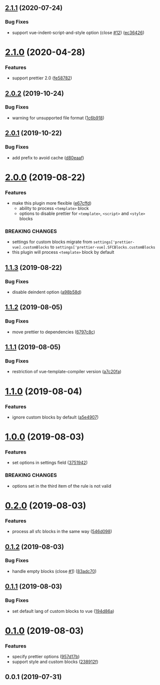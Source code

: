 ## [2.1.1](https://github.com/meteorlxy/eslint-plugin-prettier-vue/compare/v2.1.0...v2.1.1) (2020-07-24)


### Bug Fixes

* support vue-indent-script-and-style option (close [#12](https://github.com/meteorlxy/eslint-plugin-prettier-vue/issues/12)) ([ec36426](https://github.com/meteorlxy/eslint-plugin-prettier-vue/commit/ec364265f132cf9201647ac2440b33c404dfe561))



# [2.1.0](https://github.com/meteorlxy/eslint-plugin-prettier-vue/compare/v2.0.2...v2.1.0) (2020-04-28)


### Features

* support prettier 2.0 ([fe58782](https://github.com/meteorlxy/eslint-plugin-prettier-vue/commit/fe587826c52f10afc5582397a7d4afb21845b68f))



## [2.0.2](https://github.com/meteorlxy/eslint-plugin-prettier-vue/compare/v2.0.1...v2.0.2) (2019-10-24)


### Bug Fixes

* warning for unsupported file format ([1c6b918](https://github.com/meteorlxy/eslint-plugin-prettier-vue/commit/1c6b918))



## [2.0.1](https://github.com/meteorlxy/eslint-plugin-prettier-vue/compare/v2.0.0...v2.0.1) (2019-10-22)


### Bug Fixes

* add prefix to avoid cache ([d80eaaf](https://github.com/meteorlxy/eslint-plugin-prettier-vue/commit/d80eaaf))



# [2.0.0](https://github.com/meteorlxy/eslint-plugin-prettier-vue/compare/v1.1.3...v2.0.0) (2019-08-22)


### Features

* make this plugin more flexible ([e67cffd](https://github.com/meteorlxy/eslint-plugin-prettier-vue/commit/e67cffd))
  - ability to process `<template>` block
  - options to disable prettier for `<template>`, `<script>` and `<style>` blocks


### BREAKING CHANGES

* settings for custom blocks migrate from `settings['prettier-vue].customBlocks` to `settings['prettier-vue].SFCBlocks.customBlocks`
* this plugin will process `<template>` block by default



## [1.1.3](https://github.com/meteorlxy/eslint-plugin-prettier-vue/compare/v1.1.2...v1.1.3) (2019-08-22)


### Bug Fixes

* disable deindent option ([a98b58d](https://github.com/meteorlxy/eslint-plugin-prettier-vue/commit/a98b58d))



## [1.1.2](https://github.com/meteorlxy/eslint-plugin-prettier-vue/compare/v1.1.1...v1.1.2) (2019-08-05)


### Bug Fixes

* move prettier to dependencies ([6797c8c](https://github.com/meteorlxy/eslint-plugin-prettier-vue/commit/6797c8c))



## [1.1.1](https://github.com/meteorlxy/eslint-plugin-prettier-vue/compare/v1.1.0...v1.1.1) (2019-08-05)


### Bug Fixes

* restriction of vue-template-compiler version ([a7c20fa](https://github.com/meteorlxy/eslint-plugin-prettier-vue/commit/a7c20fa))



# [1.1.0](https://github.com/meteorlxy/eslint-plugin-prettier-vue/compare/v1.0.0...v1.1.0) (2019-08-04)


### Features

* ignore custom blocks by default ([a5e4907](https://github.com/meteorlxy/eslint-plugin-prettier-vue/commit/a5e4907))



# [1.0.0](https://github.com/meteorlxy/eslint-plugin-prettier-vue/compare/v0.2.0...v1.0.0) (2019-08-03)

### Features

* set options in settings field ([3751942](https://github.com/meteorlxy/eslint-plugin-prettier-vue/commit/3751942))


### BREAKING CHANGES

* options set in the third item of the rule is not valid



# [0.2.0](https://github.com/meteorlxy/eslint-plugin-prettier-vue/compare/v0.1.2...v0.2.0) (2019-08-03)


### Features

* process all sfc blocks in the same way ([546d098](https://github.com/meteorlxy/eslint-plugin-prettier-vue/commit/546d098))



## [0.1.2](https://github.com/meteorlxy/eslint-plugin-prettier-vue/compare/v0.1.1...v0.1.2) (2019-08-03)


### Bug Fixes

* handle empty blocks (close [#1](https://github.com/meteorlxy/eslint-plugin-prettier-vue/issues/1)) ([83adc70](https://github.com/meteorlxy/eslint-plugin-prettier-vue/commit/83adc70))



## [0.1.1](https://github.com/meteorlxy/eslint-plugin-prettier-vue/compare/v0.1.0...v0.1.1) (2019-08-03)


### Bug Fixes

* set default lang of custom blocks to vue ([194d86a](https://github.com/meteorlxy/eslint-plugin-prettier-vue/commit/194d86a))



# [0.1.0](https://github.com/meteorlxy/eslint-plugin-prettier-vue/compare/v0.0.1...v0.1.0) (2019-08-03)


### Features

* specify prettier options ([957d17b](https://github.com/meteorlxy/eslint-plugin-prettier-vue/commit/957d17b))
* support style and custom blocks ([238912f](https://github.com/meteorlxy/eslint-plugin-prettier-vue/commit/238912f))



## 0.0.1 (2019-07-31)
